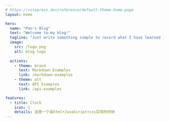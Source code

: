 ```yaml
---
# https://vitepress.dev/reference/default-theme-home-page
layout: home

hero:
  name: "Pan's Blog"
  text: "Welcome to my blog!"
  tagline: "Just write something simple to record what I have learned in daily life."
  image:
    src: /logo.png
    alt: blog logo
  
  actions:
    - theme: brand
      text: Markdown Examples
      link: /markdown-examples
    - theme: alt
      text: API Examples
      link: /api-examples

features:
  - title: Clock
    icon: 🧭
    details: 这是一个由html+JavaScript+css实现的时钟
---
```


